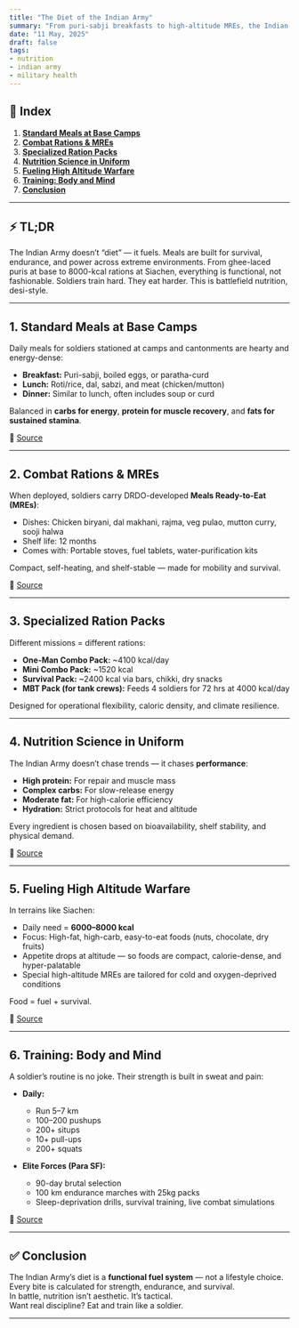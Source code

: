 ```yaml
---
title: "The Diet of the Indian Army"
summary: "From puri-sabji breakfasts to high-altitude MREs, the Indian Army’s diet is precision-engineered for peak performance across terrain, temperature, and battle conditions."
date: "11 May, 2025"
draft: false
tags:
- nutrition
- indian army
- military health
---
```


## 📝 Index  
1. **[Standard Meals at Base Camps](#1-standard-meals-at-base-camps)**  
2. **[Combat Rations & MREs](#2-combat-rations--mres)**  
3. **[Specialized Ration Packs](#3-specialized-ration-packs)**  
4. **[Nutrition Science in Uniform](#4-nutrition-science-in-uniform)**  
5. **[Fueling High Altitude Warfare](#5-fueling-high-altitude-warfare)**  
6. **[Training: Body and Mind](#6-training-body-and-mind)**  
7. **[Conclusion](#7-conclusion)**  

---

## ⚡ TL;DR  
The Indian Army doesn’t “diet” — it fuels. Meals are built for survival, endurance, and power across extreme environments. From ghee-laced puris at base to 8000-kcal rations at Siachen, everything is functional, not fashionable. Soldiers train hard. They eat harder. This is battlefield nutrition, desi-style.

---

## 1. Standard Meals at Base Camps  
Daily meals for soldiers stationed at camps and cantonments are hearty and energy-dense:

- **Breakfast:** Puri-sabji, boiled eggs, or paratha-curd  
- **Lunch:** Roti/rice, dal, sabzi, and meat (chicken/mutton)  
- **Dinner:** Similar to lunch, often includes soup or curd  

Balanced in **carbs for energy**, **protein for muscle recovery**, and **fats for sustained stamina**.

📖 [Source](https://www.thehealthsite.com/webstories/fitness/indian-army-diet-here-is-what-the-jawans-eat-in-a-day-to-stay-fit-and-active-947867)

---

## 2. Combat Rations & MREs  
When deployed, soldiers carry DRDO-developed **Meals Ready-to-Eat (MREs)**:

- Dishes: Chicken biryani, dal makhani, rajma, veg pulao, mutton curry, sooji halwa  
- Shelf life: 12 months  
- Comes with: Portable stoves, fuel tablets, water-purification kits  

Compact, self-heating, and shelf-stable — made for mobility and survival.

📖 [Source](https://en.wikipedia.org/wiki/List_of_military_rations)

---

## 3. Specialized Ration Packs  
Different missions = different rations:

- **One-Man Combo Pack:** ~4100 kcal/day  
- **Mini Combo Pack:** ~1520 kcal  
- **Survival Pack:** ~2400 kcal via bars, chikki, dry snacks  
- **MBT Pack (for tank crews):** Feeds 4 soldiers for 72 hrs at 4000 kcal/day  

Designed for operational flexibility, caloric density, and climate resilience.

---

## 4. Nutrition Science in Uniform  
The Indian Army doesn’t chase trends — it chases **performance**:

- **High protein:** For repair and muscle mass  
- **Complex carbs:** For slow-release energy  
- **Moderate fat:** For high-calorie efficiency  
- **Hydration:** Strict protocols for heat and altitude  

Every ingredient is chosen based on bioavailability, shelf stability, and physical demand.

📖 [Source](https://www.slurrp.com/article/on-the-frontlines-a-look-at-the-military-diet-1672293564053)

---

## 5. Fueling High Altitude Warfare  
In terrains like Siachen:

- Daily need = **6000–8000 kcal**  
- Focus: High-fat, high-carb, easy-to-eat foods (nuts, chocolate, dry fruits)  
- Appetite drops at altitude — so foods are compact, calorie-dense, and hyper-palatable  
- Special high-altitude MREs are tailored for cold and oxygen-deprived conditions  

Food = fuel + survival.

📖 [Source](https://www.reddit.com/r/IndianDefense/comments/1986ikv/what_do_our_jawans_eat)

---

## 6. Training: Body and Mind  
A soldier’s routine is no joke. Their strength is built in sweat and pain:

- **Daily:**  
  - Run 5–7 km  
  - 100–200 pushups  
  - 200+ situps  
  - 10+ pull-ups  
  - 200+ squats  

- **Elite Forces (Para SF):**  
  - 90-day brutal selection  
  - 100 km endurance marches with 25kg packs  
  - Sleep-deprivation drills, survival training, live combat simulations  

📖 [Source](https://www.joshtalks.com/courses/english/blog/10-intense-exercises-used-by-the-indian-army-to-keep-their-soldiers-fit-and-battle-ready)

---

## ✅ Conclusion  
The Indian Army’s diet is a **functional fuel system** — not a lifestyle choice.  
Every bite is calculated for strength, endurance, and survival.  
In battle, nutrition isn’t aesthetic. It’s tactical.  
Want real discipline? Eat and train like a soldier.

---